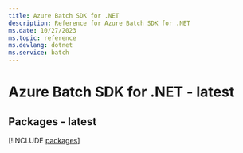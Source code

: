 ```yaml
---
title: Azure Batch SDK for .NET
description: Reference for Azure Batch SDK for .NET
ms.date: 10/27/2023
ms.topic: reference
ms.devlang: dotnet
ms.service: batch
---
```

# Azure Batch SDK for .NET - latest
## Packages - latest
[!INCLUDE [packages](batch-index.md)]
